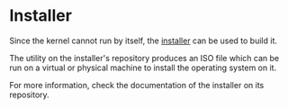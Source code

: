 # Installer

Since the kernel cannot run by itself, the [installer](https://github.com/maestro-os/maestro-install) can be used to build it.

The utility on the installer's repository produces an ISO file which can be run on a virtual or physical machine to install the operating system on it.

For more information, check the documentation of the installer on its repository.

